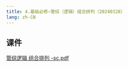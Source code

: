 ```yaml
---
title: 4.基础必修—管综（逻辑）组合排列（20240328）
lang: zh-CN
---
```



## 课件
[管综逻辑 组合排列 -sc.pdf](..%2F..%2Fpublic%2Flogic%2F2.%E9%80%BB%E8%BE%91-%E6%AD%A3%E5%BC%8F%E8%AF%BE%2F4.%E5%9F%BA%E7%A1%80%E5%BF%85%E4%BF%AE%E2%80%94%E7%AE%A1%E7%BB%BC%EF%BC%88%E9%80%BB%E8%BE%91%EF%BC%89%E7%BB%84%E5%90%88%E6%8E%92%E5%88%97%EF%BC%8820240328%EF%BC%89%2F%E7%AE%A1%E7%BB%BC%E9%80%BB%E8%BE%91%20%E7%BB%84%E5%90%88%E6%8E%92%E5%88%97%20-sc.pdf)



